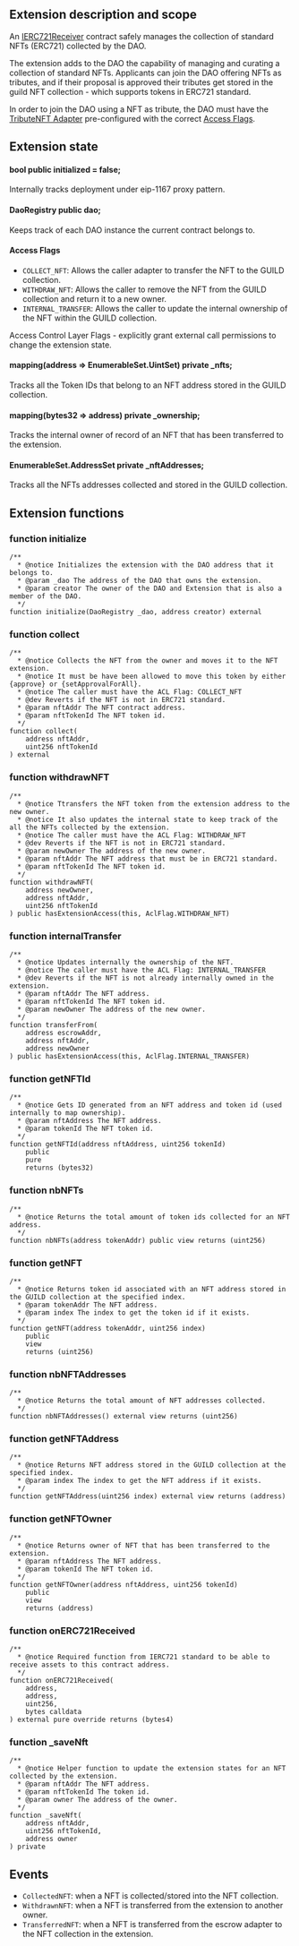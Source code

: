 ## Extension description and scope

An [IERC721Receiver](https://docs.openzeppelin.com/contracts/3.x/api/token/erc721#IERC721Receiver) contract safely manages the collection of standard NFTs (ERC721) collected by the DAO.

The extension adds to the DAO the capability of managing and curating a collection of standard NFTs. Applicants can join the DAO offering NFTs as tributes, and if their proposal is approved their tributes get stored in the guild NFT collection - which supports tokens in ERC721 standard.

In order to join the DAO using a NFT as tribute, the DAO must have the [TributeNFT Adapter](https://github.com/openlawteam/tribute-contracts/blob/master/docs/adapters/TributeNFT.md) pre-configured with the correct [Access Flags](#access-flags).

## Extension state

#### bool public initialized = false;

Internally tracks deployment under eip-1167 proxy pattern.

#### DaoRegistry public dao;

Keeps track of each DAO instance the current contract belongs to.

#### Access Flags

- `COLLECT_NFT`: Allows the caller adapter to transfer the NFT to the GUILD collection.
- `WITHDRAW_NFT`: Allows the caller to remove the NFT from the GUILD collection and return it to a new owner.
- `INTERNAL_TRANSFER`: Allows the caller to update the internal ownership of the NFT within the GUILD collection.

Access Control Layer Flags - explicitly grant external call permissions to change the extension state.

#### mapping(address => EnumerableSet.UintSet) private \_nfts;

Tracks all the Token IDs that belong to an NFT address stored in the GUILD collection.

#### mapping(bytes32 => address) private \_ownership;

Tracks the internal owner of record of an NFT that has been transferred to the extension.

#### EnumerableSet.AddressSet private \_nftAddresses;

Tracks all the NFTs addresses collected and stored in the GUILD collection.

## Extension functions

### function initialize

```solidity
/**
  * @notice Initializes the extension with the DAO address that it belongs to.
  * @param _dao The address of the DAO that owns the extension.
  * @param creator The owner of the DAO and Extension that is also a member of the DAO.
  */
function initialize(DaoRegistry _dao, address creator) external
```

### function collect

```solitidy
/**
  * @notice Collects the NFT from the owner and moves it to the NFT extension.
  * @notice It must be have been allowed to move this token by either {approve} or {setApprovalForAll}.
  * @notice The caller must have the ACL Flag: COLLECT_NFT
  * @dev Reverts if the NFT is not in ERC721 standard.
  * @param nftAddr The NFT contract address.
  * @param nftTokenId The NFT token id.
  */
function collect(
    address nftAddr,
    uint256 nftTokenId
) external
```

### function withdrawNFT

```solidity
/**
  * @notice Ttransfers the NFT token from the extension address to the new owner.
  * @notice It also updates the internal state to keep track of the all the NFTs collected by the extension.
  * @notice The caller must have the ACL Flag: WITHDRAW_NFT
  * @dev Reverts if the NFT is not in ERC721 standard.
  * @param newOwner The address of the new owner.
  * @param nftAddr The NFT address that must be in ERC721 standard.
  * @param nftTokenId The NFT token id.
  */
function withdrawNFT(
    address newOwner,
    address nftAddr,
    uint256 nftTokenId
) public hasExtensionAccess(this, AclFlag.WITHDRAW_NFT)
```

### function internalTransfer

```solidity
/**
  * @notice Updates internally the ownership of the NFT.
  * @notice The caller must have the ACL Flag: INTERNAL_TRANSFER
  * @dev Reverts if the NFT is not already internally owned in the extension.
  * @param nftAddr The NFT address.
  * @param nftTokenId The NFT token id.
  * @param newOwner The address of the new owner.
  */
function transferFrom(
    address escrowAddr,
    address nftAddr,
    address newOwner
) public hasExtensionAccess(this, AclFlag.INTERNAL_TRANSFER)
```

### function getNFTId

```solidity
/**
  * @notice Gets ID generated from an NFT address and token id (used internally to map ownership).
  * @param nftAddress The NFT address.
  * @param tokenId The NFT token id.
  */
function getNFTId(address nftAddress, uint256 tokenId)
    public
    pure
    returns (bytes32)
```

### function nbNFTs

```solidity
/**
  * @notice Returns the total amount of token ids collected for an NFT address.
  */
function nbNFTs(address tokenAddr) public view returns (uint256)
```

### function getNFT

```solidity
/**
  * @notice Returns token id associated with an NFT address stored in the GUILD collection at the specified index.
  * @param tokenAddr The NFT address.
  * @param index The index to get the token id if it exists.
  */
function getNFT(address tokenAddr, uint256 index)
    public
    view
    returns (uint256)
```

### function nbNFTAddresses

```solidity
/**
  * @notice Returns the total amount of NFT addresses collected.
  */
function nbNFTAddresses() external view returns (uint256)
```

### function getNFTAddress

```solidity
/**
  * @notice Returns NFT address stored in the GUILD collection at the specified index.
  * @param index The index to get the NFT address if it exists.
  */
function getNFTAddress(uint256 index) external view returns (address)
```

### function getNFTOwner

```solidity
/**
  * @notice Returns owner of NFT that has been transferred to the extension.
  * @param nftAddress The NFT address.
  * @param tokenId The NFT token id.
  */
function getNFTOwner(address nftAddress, uint256 tokenId)
    public
    view
    returns (address)
```

### function onERC721Received

```solidity
/**
  * @notice Required function from IERC721 standard to be able to receive assets to this contract address.
  */
function onERC721Received(
    address,
    address,
    uint256,
    bytes calldata
) external pure override returns (bytes4)
```

### function \_saveNft

```solidity
/**
  * @notice Helper function to update the extension states for an NFT collected by the extension.
  * @param nftAddr The NFT address.
  * @param nftTokenId The token id.
  * @param owner The address of the owner.
  */
function _saveNft(
    address nftAddr,
    uint256 nftTokenId,
    address owner
) private
```

## Events

- `CollectedNFT`: when a NFT is collected/stored into the NFT collection.
- `WithdrawnNFT`: when a NFT is transferred from the extension to another owner.
- `TransferredNFT`: when a NFT is transferred from the escrow adapter to the NFT collection in the extension.
